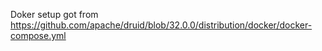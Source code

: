 Doker setup got from https://github.com/apache/druid/blob/32.0.0/distribution/docker/docker-compose.yml